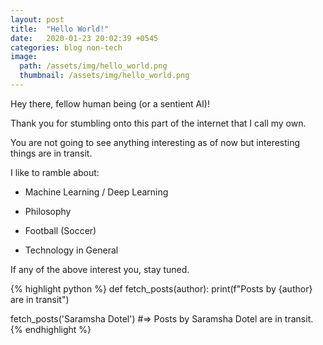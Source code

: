 ```yaml
---
layout: post
title:  "Hello World!"
date:   2020-01-23 20:02:39 +0545
categories: blog non-tech
image:
  path: /assets/img/hello_world.png
  thumbnail: /assets/img/hello_world.png
---
```

Hey there, fellow human being (or a sentient AI)! 

Thank you for stumbling onto this part of the internet that I call my own.

You are not going to see anything interesting as of now but interesting things are in transit. 

I like to ramble about:

- Machine Learning / Deep Learning

- Philosophy

- Football (Soccer)

- Technology in General

If any of the above interest you, stay tuned.

{% highlight python %}
def fetch_posts(author):
  print(f"Posts by {author} are in transit")

fetch_posts('Saramsha Dotel')
#=> Posts by Saramsha Dotel are in transit.
{% endhighlight %}